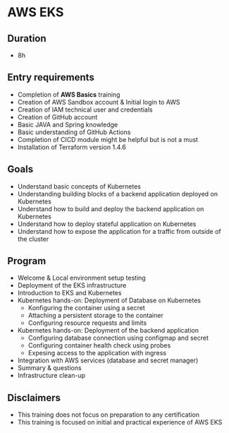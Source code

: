 # AWS EKS
## Duration
* 8h

## Entry requirements
* Completion of **AWS Basics** training
* Creation of AWS Sandbox account & Initial login to AWS
* Creation of IAM technical user and credentials
* Creation of GitHub account
* Basic JAVA and Spring knowledge
* Basic understanding of GitHub Actions
 * Completion of CICD module might be helpful but is not a must
* Installation of Terraform version 1.4.6

## Goals
* Understand basic concepts of Kubernetes
* Understanding building blocks of a backend application deployed on Kubernetes
* Understand how to build and deploy the backend application on Kubernetes
* Understand how to deploy stateful application on Kubernetes
* Understand how to expose the application for a traffic from outside of the cluster

## Program
* Welcome & Local environment setup testing
* Deployment of the EKS infrastructure
* Introduction to EKS and Kubernetes
* Kubernetes hands-on: Deployment of Database on Kubernetes
  * Konfiguring the container using a secret
  * Attaching a persistent storage to the container
  * Configuring resource requests and limits
* Kubernetes hands-on: Deployment of the backend application
  * Configuring database connection using configmap and secret
  * Configuring container health check using probes
  * Expesing access to the application with ingress
* Integration with AWS services (database and secret manager)
* Summary & questions
* Infrastructure clean-up

## Disclaimers
* This training does not focus on preparation to any certification
* This training is focused on initial and practical experience of AWS EKS
